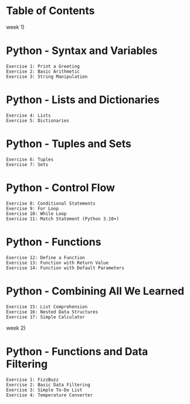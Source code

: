 # Table of Contents

week 1)

# Python - Syntax and Variables
    Exercise 1: Print a Greeting
    Exercise 2: Basic Arithmetic
    Exercise 3: String Manipulation

# Python - Lists and Dictionaries

    Exercise 4: Lists
    Exercise 5: Dictionaries

# Python - Tuples and Sets

    Exercise 6: Tuples 
    Exercise 7: Sets

# Python - Control Flow

    Exercise 8: Conditional Statements
    Exercise 9: For Loop
    Exercise 10: While Loop
    Exercise 11: Match Statement (Python 3.10+)

# Python - Functions

    Exercise 12: Define a Function
    Exercise 13: Function with Return Value
    Exercise 14: Function with Default Parameters

# Python - Combining All We Learned

    Exercise 15: List Comprehension
    Exercise 16: Nested Data Structures
    Exercise 17: Simple Calculator


week 2)

# Python - Functions and Data Filtering

    Exercise 1: FizzBuzz
    Exercise 2: Basic Data Filtering
    Exercise 3: Simple To-Do List
    Exercise 4: Temperature Converter
